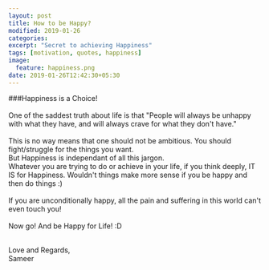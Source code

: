 ```yaml
---
layout: post
title: How to be Happy?
modified: 2019-01-26
categories: 
excerpt: "Secret to achieving Happiness"
tags: [motivation, quotes, happiness]
image:
  feature: happiness.png
date: 2019-01-26T12:42:30+05:30
---
```


###Happiness is a Choice!
<br><br>
One of the saddest truth about life is that "People will always be unhappy with what they have, and will always crave for what they don't have."
<br><br>
This is no way means that one should not be ambitious. You should fight/struggle for the things you want.
<br>
But Happiness is independant of all this jargon.
<br>
Whatever you are trying to do or achieve in your life, if you think deeply, IT IS for Happiness.
Wouldn't things make more sense if you be happy and then do things :)
<br><br>
If you are unconditionally happy, all the pain and suffering in this world can't even touch you!
<br><br>
Now go! And be Happy for Life! :D


<br>
Love and Regards,<br>
Sameer